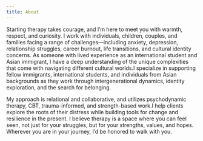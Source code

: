 ```yaml
---
title: About
---
```


Starting therapy takes courage, and I’m here to meet you with warmth, respect, and curiosity. I work with individuals, children, couples, and families facing a range of challenges—including anxiety, depression, relationship struggles, career burnout, life transitions, and cultural identity concerns. As someone with lived experience as an international student and Asian immigrant, I have a deep understanding of the unique complexities that come with navigating different cultural worlds.I specialize in supporting fellow immigrants, international students, and individuals from Asian backgrounds as they work through intergenerational dynamics, identity exploration, and the search for belonging. 

My approach is relational and collaborative, and utilizes psychodynamic therapy, CBT, trauma-informed, and strength-based work.I help clients explore the roots of their distress while building tools for change and resilience in the present. I believe therapy is a space where you can feel seen, not just for your struggles, but for your strengths, values, and hopes. Wherever you are in your journey, I’d be honored to walk with you.
